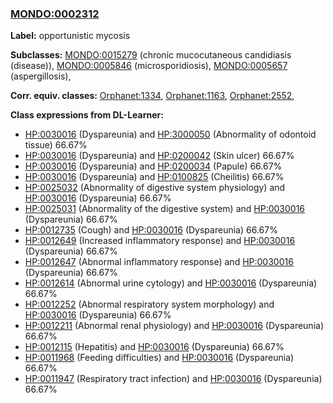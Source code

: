 
### [MONDO:0002312](http://purl.obolibrary.org/obo/MONDO_0002312)
**Label:** opportunistic mycosis

**Subclasses:** [MONDO:0015279](http://purl.obolibrary.org/obo/MONDO_0015279) (chronic mucocutaneous candidiasis (disease)), [MONDO:0005846](http://purl.obolibrary.org/obo/MONDO_0005846) (microsporidiosis), [MONDO:0005657](http://purl.obolibrary.org/obo/MONDO_0005657) (aspergillosis), 

**Corr. equiv. classes:** [Orphanet:1334](http://www.orpha.net/ORDO/Orphanet_1334), [Orphanet:1163](http://www.orpha.net/ORDO/Orphanet_1163), [Orphanet:2552](http://www.orpha.net/ORDO/Orphanet_2552), 

**Class expressions from DL-Learner:**

- [HP:0030016](http://purl.obolibrary.org/obo/HP_0030016) (Dyspareunia) and [HP:3000050](http://purl.obolibrary.org/obo/HP_3000050) (Abnormality of odontoid tissue) 66.67%
- [HP:0030016](http://purl.obolibrary.org/obo/HP_0030016) (Dyspareunia) and [HP:0200042](http://purl.obolibrary.org/obo/HP_0200042) (Skin ulcer) 66.67%
- [HP:0030016](http://purl.obolibrary.org/obo/HP_0030016) (Dyspareunia) and [HP:0200034](http://purl.obolibrary.org/obo/HP_0200034) (Papule) 66.67%
- [HP:0030016](http://purl.obolibrary.org/obo/HP_0030016) (Dyspareunia) and [HP:0100825](http://purl.obolibrary.org/obo/HP_0100825) (Cheilitis) 66.67%
- [HP:0025032](http://purl.obolibrary.org/obo/HP_0025032) (Abnormality of digestive system physiology) and [HP:0030016](http://purl.obolibrary.org/obo/HP_0030016) (Dyspareunia) 66.67%
- [HP:0025031](http://purl.obolibrary.org/obo/HP_0025031) (Abnormality of the digestive system) and [HP:0030016](http://purl.obolibrary.org/obo/HP_0030016) (Dyspareunia) 66.67%
- [HP:0012735](http://purl.obolibrary.org/obo/HP_0012735) (Cough) and [HP:0030016](http://purl.obolibrary.org/obo/HP_0030016) (Dyspareunia) 66.67%
- [HP:0012649](http://purl.obolibrary.org/obo/HP_0012649) (Increased inflammatory response) and [HP:0030016](http://purl.obolibrary.org/obo/HP_0030016) (Dyspareunia) 66.67%
- [HP:0012647](http://purl.obolibrary.org/obo/HP_0012647) (Abnormal inflammatory response) and [HP:0030016](http://purl.obolibrary.org/obo/HP_0030016) (Dyspareunia) 66.67%
- [HP:0012614](http://purl.obolibrary.org/obo/HP_0012614) (Abnormal urine cytology) and [HP:0030016](http://purl.obolibrary.org/obo/HP_0030016) (Dyspareunia) 66.67%
- [HP:0012252](http://purl.obolibrary.org/obo/HP_0012252) (Abnormal respiratory system morphology) and [HP:0030016](http://purl.obolibrary.org/obo/HP_0030016) (Dyspareunia) 66.67%
- [HP:0012211](http://purl.obolibrary.org/obo/HP_0012211) (Abnormal renal physiology) and [HP:0030016](http://purl.obolibrary.org/obo/HP_0030016) (Dyspareunia) 66.67%
- [HP:0012115](http://purl.obolibrary.org/obo/HP_0012115) (Hepatitis) and [HP:0030016](http://purl.obolibrary.org/obo/HP_0030016) (Dyspareunia) 66.67%
- [HP:0011968](http://purl.obolibrary.org/obo/HP_0011968) (Feeding difficulties) and [HP:0030016](http://purl.obolibrary.org/obo/HP_0030016) (Dyspareunia) 66.67%
- [HP:0011947](http://purl.obolibrary.org/obo/HP_0011947) (Respiratory tract infection) and [HP:0030016](http://purl.obolibrary.org/obo/HP_0030016) (Dyspareunia) 66.67%


